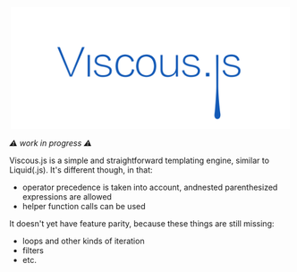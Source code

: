 <div align="center">
  <img alt="Viscous.js" width="500" src="./viscousjs.svg" />
</div>

_⚠️ work in progress ⚠️_

Viscous.js is a simple and straightforward templating engine, similar to Liquid(.js). It's different though, in that:

- operator precedence is taken into account, andnested parenthesized expressions are allowed
- helper function calls can be used

It doesn't yet have feature parity, because these things are still missing:

- loops and other kinds of iteration
- filters
- etc.
